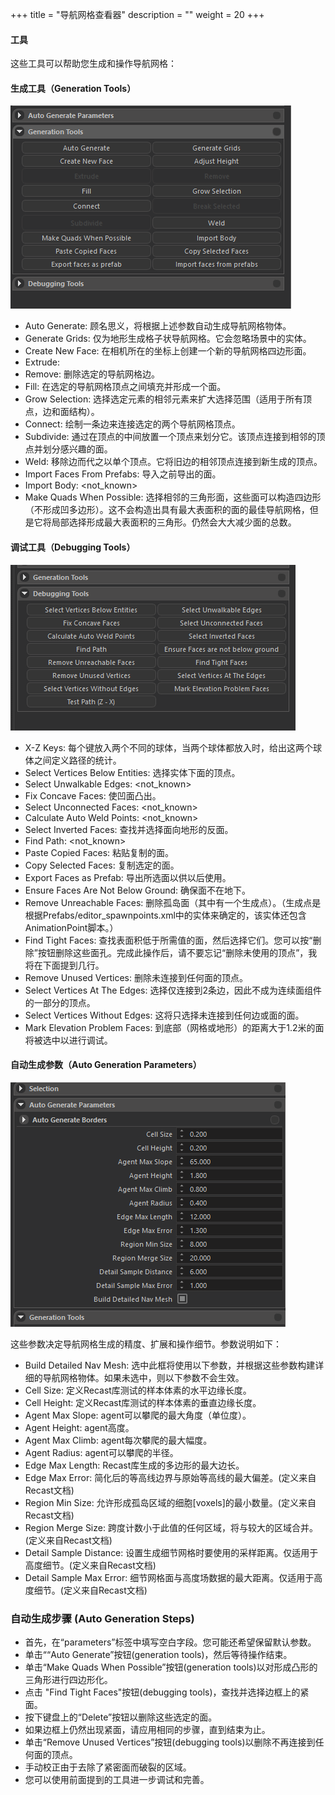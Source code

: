+++
title = "导航网格查看器"
description = ""
weight = 20
+++

#### 工具
这些工具可以帮助您生成和操作导航网格：

#### 生成工具（Generation Tools）

![](/img/inspectors/nav_mesh_inspector/generation_tools.PNG)

* Auto Generate: 顾名思义，将根据上述参数自动生成导航网格物体。
* Generate Grids: 仅为地形生成格子状导航网格。它会忽略场景中的实体。
* Create New Face: 在相机所在的坐标上创建一个新的导航网格四边形面。
* Extrude: 
* Remove: 删除选定的导航网格边。
* Fill: 在选定的导航网格顶点之间填充并形成一个面。
* Grow Selection: 选择选定元素的相邻元素来扩大选择范围（适用于所有顶点，边和面结构）。
* Connect: 绘制一条边来连接选定的两个导航网格顶点。
* Subdivide: 通过在顶点的中间放置一个顶点来划分它。该顶点连接到相邻的顶点并划分感兴趣的面。
* Weld: 移除边而代之以单个顶点。它将旧边的相邻顶点连接到新生成的顶点。
* Import Faces From Prefabs: 导入之前导出的面。
* Import Body: <not_known>
* Make Quads When Possible: 选择相邻的三角形面，这些面可以构造四边形（不形成凹多边形）。这不会构造出具有最大表面积的面的最佳导航网格，但是它将局部选择形成最大表面积的三角形。仍然会大大减少面的总数。

#### 调试工具（Debugging Tools）

![](/img/inspectors/nav_mesh_inspector/debugging_tools.PNG)

* X-Z Keys: 每个键放入两个不同的球体，当两个球体都放入时，给出这两个球体之间定义路径的统计。
* Select Vertices Below Entities: 选择实体下面的顶点。
* Select Unwalkable Edges: <not_known>
* Fix Concave Faces: 使凹面凸出。
* Select Unconnected Faces: <not_known>
* Calculate Auto Weld Points: <not_known>
* Select Inverted Faces: 查找并选择面向地形的反面。
* Find Path: <not_known>
* Paste Copied Faces: 粘贴复制的面。
* Copy Selected Faces: 复制选定的面。
* Export Faces as Prefab: 导出所选面以供以后使用。
* Ensure Faces Are Not Below Ground: 确保面不在地下。
* Remove Unreachable Faces: 删除孤岛面（其中有一个生成点）。（生成点是根据Prefabs/editor_spawnpoints.xml中的实体来确定的，该实体还包含AnimationPoint脚本。）
* Find Tight Faces: 查找表面积低于所需值的面，然后选择它们。您可以按“删除”按钮删除这些面孔。完成此操作后，请不要忘记“删除未使用的顶点”，我将在下面提到几行。
* Remove Unused Vertices: 删除未连接到任何面的顶点。
* Select Vertices At The Edges: 选择仅连接到2条边，因此不成为连续面组件的一部分的顶点。
* Select Vertices Without Edges: 这将只选择未连接到任何边或面的面。
* Mark Elevation Problem Faces: 到底部（网格或地形）的距离大于1.2米的面将被选中以进行调试。

#### 自动生成参数（Auto Generation Parameters）

![](/img/inspectors/nav_mesh_inspector/auto_generation_parameters.PNG)

这些参数决定导航网格生成的精度、扩展和操作细节。参数说明如下：

* Build Detailed Nav Mesh: 选中此框将使用以下参数，并根据这些参数构建详细的导航网格物体。如果未选中，则以下参数不会生效。
* Cell Size: 定义Recast库测试的样本体素的水平边缘长度。
* Cell Height: 定义Recast库测试的样本体素的垂直边缘长度。
* Agent Max Slope: agent可以攀爬的最大角度（单位度）。
* Agent Height: agent高度。
* Agent Max Climb: agent每次攀爬的最大幅度。
* Agent Radius: agent可以攀爬的半径。
* Edge Max Length: Recast库生成的多边形的最大边长。
* Edge Max Error: 简化后的等高线边界与原始等高线的最大偏差。(定义来自Recast文档)
* Region Min Size: 允许形成孤岛区域的细胞[voxels]的最小数量。(定义来自Recast文档)
* Region Merge Size: 跨度计数小于此值的任何区域，将与较大的区域合并。(定义来自Recast文档)
* Detail Sample Distance: 设置生成细节网格时要使用的采样距离。仅适用于高度细节。(定义来自Recast文档)
* Detail Sample Max Error: 细节网格面与高度场数据的最大距离。仅适用于高度细节。(定义来自Recast文档)


### 自动生成步骤 (Auto Generation Steps)
* 首先，在“parameters”标签中填写空白字段。您可能还希望保留默认参数。
* 单击““Auto Generate”按钮(generation tools)，然后等待操作结束。
* 单击“Make Quads When Possible”按钮(generation tools)以对形成凸形的三角形进行四边形化。
* 点击 "Find Tight Faces"按钮(debugging tools)，查找并选择边框上的紧面。
* 按下键盘上的“Delete”按钮以删除这些选定的面。
* 如果边框上仍然出现紧面，请应用相同的步骤，直到结束为止。
* 单击“Remove Unused Vertices”按钮(debugging tools)以删除不再连接到任何面的顶点。
* 手动校正由于去除了紧密面而破裂的区域。
* 您可以使用前面提到的工具进一步调试和完善。
